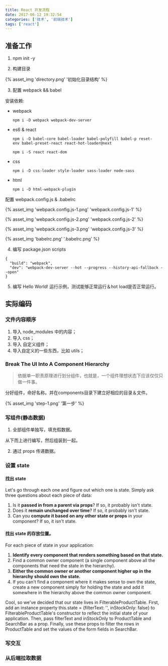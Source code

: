 ```yaml
---
title: React 开发流程
date: 2017-06-12 19:32:54
categories: ['技术', '前端技术']
tags: ['react']
---
```


## 准备工作

1. npm init -y

2. 构建目录

  {% asset_img 'directory.png' '初始化目录结构' %}

3. 配置 webpack && babel

  安装依赖:

  - webpack

    ```
    npm i -D webpack webpack-dev-server
    ```

  - es6 & react

    ```
    npm i -D babel-core babel-loader babel-polyfill babel-p reset-env babel-preset-react react-hot-loader@next

    npm i -S react react-dom
    ```

  - css

    ```
    npm i -D css-loader style-loader sass-loader node-sass
    ```

  - html

    ```
    npm i -D html-webpack-plugin
    ```

  配置 webpack.config.js & .babelrc

  {% asset_img 'webpack.config.js-1.png' 'webpack.config.js-1' %}

  {% asset_img 'webpack.config.js-2.png' 'webpack.config.js-2' %}

  {% asset_img 'webpack.config.js-3.png' 'webpack.config.js-3' %}

  {% asset_img 'babelrc.png' '.babelrc.png' %}

4. 编写 package.json scripts

  ```
  {
    "build": "webpack",
    "dev": "webpack-dev-server --hot --progress --history-api-fallback --open"
  }
  ```

5. 编写 Hello World! 运行示例，测试能够正常运行＆hot load是否正常运行。

## 实际编码

### 文件内容顺序

1. 导入 node_modules 中的内容；
2. 导入 css；
3. 导入 自定义组件；
4. 导入自定义的一些东西，比如 utils；

### Break The UI Into A Component Hierarchy

> 依据单一职责原理进行划分组件，也就是，一个组件理想状态下应该仅仅只做一件事。

分好组件，命好名称。并在components目录下建立好相应的目录＆文件。

{% asset_img 'step-1.png' '第一步' %}

### 写组件(静态数据)

1. 全部组件单独写，填充假数据。

  从下而上进行编写，然后组装到一起。

2. 通过 props 传递数据。

### 设置 state

#### 找出 state

Let's go through each one and figure out which one is state. Simply ask three questions about each piece of data:

1. Is it **passed in from a parent via props**? If so, it probably isn't state.
2. Does it **remain unchanged over time**? If so, it probably isn't state.
3. Can you **compute it based on any other state or props** in your component? If so, it isn't state.

#### 找出 state 的存放位置。

For each piece of state in your application:

1. **Identify every component that renders something based on that state.**
2. Find a common owner component (a single component above all the components that need the state in the hierarchy).
3. **Either the common owner or another component higher up in the hierarchy should own the state.**
4. If you can't find a component where it makes sense to own the state, create a new component simply for holding the state and add it somewhere in the hierarchy above the common owner component.

Cool, so we've decided that our state lives in FilterableProductTable. First, add an instance property this.state = {filterText: '', inStockOnly: false} to FilterableProductTable's constructor to reflect the initial state of your application. Then, pass filterText and inStockOnly to ProductTable and SearchBar as a prop. Finally, use these props to filter the rows in ProductTable and set the values of the form fields in SearchBar.

### 写交互

### 从后端拉取数据
